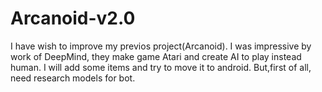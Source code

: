 # Arcanoid-v2.0
I have wish to improve my previos project(Arcanoid). I was impressive by work of DeepMind, they make game Atari and create AI to play instead human. I will add some items and try to move it to android. But,first of all, need research models for bot.
